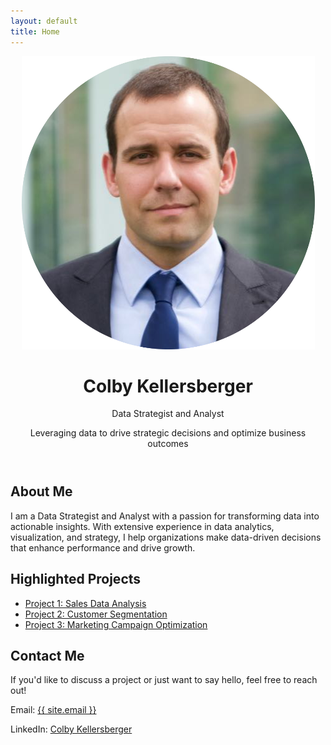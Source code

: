 ```yaml
---
layout: default
title: Home
---
```


<header class="intro">
  <div class="container">
    <img src="/assets/img/profile_circle.png" alt="Profile Photo" class="profile-photo">
    <h1>Colby Kellersberger</h1>
    <p>Data Strategist and Analyst</p>
    <p>Leveraging data to drive strategic decisions and optimize business outcomes</p>
  </div>
</header>

<section class="about">
  <div class="container">
    <h2>About Me</h2>
    <p>I am a Data Strategist and Analyst with a passion for transforming data into actionable insights. With extensive experience in data analytics, visualization, and strategy, I help organizations make data-driven decisions that enhance performance and drive growth.</p>
  </div>
</section>

<section class="projects-highlight">
  <div class="container">
    <h2>Highlighted Projects</h2>
    <ul>
      <li><a href="{{ '/projects#project1' | relative_url }}">Project 1: Sales Data Analysis</a></li>
      <li><a href="{{ '/projects#project2' | relative_url }}">Project 2: Customer Segmentation</a></li>
      <li><a href="{{ '/projects#project3' | relative_url }}">Project 3: Marketing Campaign Optimization</a></li>
    </ul>
  </div>
</section>

<section class="contact">
  <div class="container">
    <h2>Contact Me</h2>
    <p>If you'd like to discuss a project or just want to say hello, feel free to reach out!</p>
    <p>Email: <a href="mailto:{{ site.email }}">{{ site.email }}</a></p>
    <p>LinkedIn: <a href="https://www.linkedin.com/in/{{ site.linkedin }}" target="_blank">Colby Kellersberger</a></p>
  </div>
</section>
